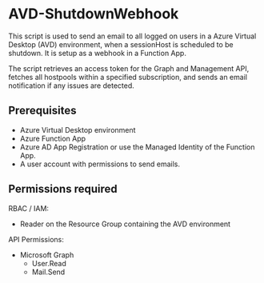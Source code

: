 # AVD-ShutdownWebhook

This script is used to send an email to all logged on users in a Azure Virtual Desktop (AVD) environment, when a sessionHost is scheduled to be shutdown.
It is setup as a webhook in a Function App.

The script retrieves an access token for the Graph and Management API, fetches all hostpools within a specified subscription, 
and sends an email notification if any issues are detected.

## Prerequisites

- Azure Virtual Desktop environment
- Azure Function App
- Azure AD App Registration or use the Managed Identity of the Function App.
- A user account with permissions to send emails.

## Permissions required

RBAC / IAM:

- Reader on the Resource Group containing the AVD environment

API Permissions:

- Microsoft Graph
  - User.Read
  - Mail.Send
